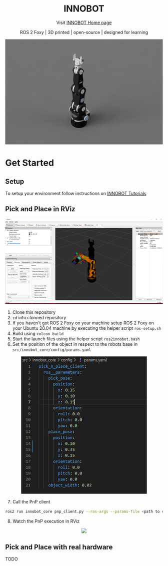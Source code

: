 <div align="center">

# INNOBOT

Visit [INNOBOT Home page][def_inobot_homepage]



ROS 2 Foxy | 3D printed | open-source | designed for learning

![](resource/innobot.jpg)


</div>

# Get Started 

## Setup 

To setup your environment follow instructions on [INNOBOT Tutorials](https://www.innobot.eu/docs/tutorials/start)

## Pick and Place in RViz



![](resource/innobot_rviz.PNG)

1. Clone this repository 
2. `cd` into clonned repository
3. If you haven't got ROS 2 Foxy on your machine setup ROS 2 Foxy on your Ubuntu 20.04 machine by executing the helper script `ros-setup.sh`
4. Build using `colcon build` 
5. Start the launch files using the helper script `ros2innobot.bash`
6. Set the position of the object in respect to the robots base in `src/innobot_core/config/params.yaml`

<div align="center">

![](resource/pnp_params.PNG)

</div>

7. Call the PnP client 
```bash
ros2 run innobot_core pnp_client.py --ros-args --params-file <path to cloned repository>/src/innobot_core/config/params.yaml
```
8. Watch the PnP execution in RViz 

<div align="center">

![](resource/rviz_pnp.gif)

</div>

## Pick and Place with real hardware

TODO



[def_inobot_homepage]: https://www.innobot.eu
